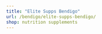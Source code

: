 ```yaml
---
title: "Elite Supps Bendigo"
url: /bendigo/elite-supps-bendigo/
shop: nutrition supplements
---
```

